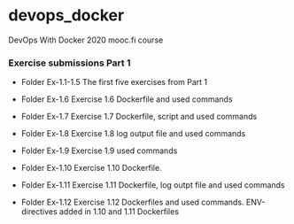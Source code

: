 # devops_docker
DevOps With Docker 2020 mooc.fi course

### Exercise submissions Part 1

* Folder Ex-1.1-1.5
The first five exercises from Part 1

* Folder Ex-1.6
Exercise 1.6 Dockerfile and used commands

* Folder Ex-1.7
Exercise 1.7 Dockerfile, script and used commands

* Folder Ex-1.8
Exercise 1.8 log output file and used commands

* Folder Ex-1.9
Exercise 1.9 used commands

* Folder Ex-1.10
Exercise 1.10 Dockerfile.

* Folder Ex-1.11
Exercise 1.11 Dockerfile, log outpt file and used commands

* Folder Ex-1.12
Exercise 1.12 Dockerfiles and used commands. ENV-directives added in 1.10 and 1.11 Dockerfiles
